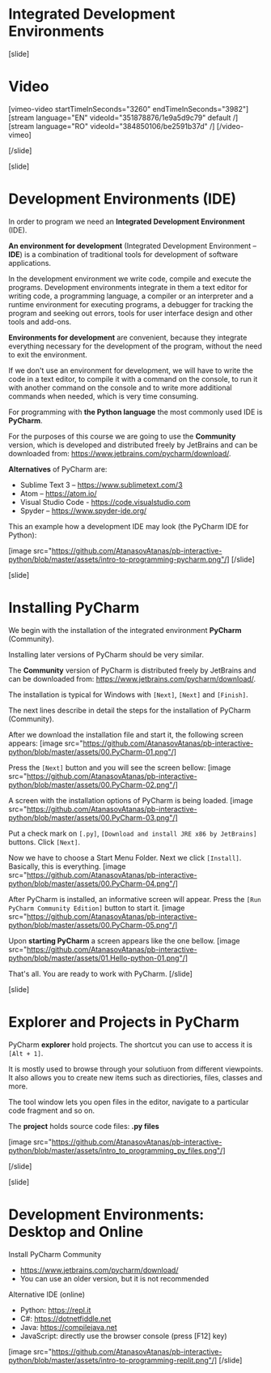 # Integrated Development Environments

[slide]
# Video

[vimeo-video startTimeInSeconds="3260" endTimeInSeconds="3982"]
[stream language="EN" videoId="351878876/1e9a5d9c79" default /]
[stream language="RO" videoId="384850106/be2591b37d"  /]
[/video-vimeo]

[/slide]

[slide]
# Development Environments (IDE)
In order to program we need an **Integrated Development Environment** (IDE). 

**An environment for development** (Integrated Development Environment – **IDE**) is a combination of traditional tools for development of software applications. 

In the development environment we write code, compile and execute the programs. Development environments integrate in them a text editor for writing code, a programming language, a compiler or an interpreter and a runtime environment for executing programs, a debugger for tracking the program and seeking out errors, tools for user interface design and other tools and add-ons.

**Environments for development** are convenient, because they integrate everything necessary for the development of the program, without the need to exit the environment. 

If we don't use an environment for development, we will have to write the code in a text editor, to compile it with a command on the console, to run it with another command on the console and to write more additional commands when needed, which is very time consuming. 

For programming with **the Python language** the most commonly used IDE is **PyCharm**.

For the purposes of this course we are going to use the **Community** version, which is developed and distributed freely by JetBrains and can be downloaded from: https://www.jetbrains.com/pycharm/download/.

**Alternatives** of PyCharm are:
- Sublime Text 3 – https://www.sublimetext.com/3
- Atom – https://atom.io/
- Visual Studio Code - https://code.visualstudio.com
- Spyder – https://www.spyder-ide.org/

This an example how a development IDE may look (the PyCharm IDE for Python):

[image src="https://github.com/AtanasovAtanas/pb-interactive-python/blob/master/assets/intro-to-programming-pycharm.png"/]
[/slide]

[slide]
# Installing PyCharm
We begin with the installation of the integrated environment **PyCharm** (Community). 

Installing later versions of PyCharm should be very similar.

The **Community** version of PyCharm is distributed freely by JetBrains and can be downloaded from: https://www.jetbrains.com/pycharm/download/.

The installation is typical for Windows with `[Next]`, `[Next]` and `[Finish]`.

The next lines describe in detail the steps for the installation of PyCharm (Community). 

After we download the installation file and start it, the following screen appears:
[image src="https://github.com/AtanasovAtanas/pb-interactive-python/blob/master/assets/00.PyCharm-01.png"/]

Press the `[Next]` button and you will see the screen bellow:
[image src="https://github.com/AtanasovAtanas/pb-interactive-python/blob/master/assets/00.PyCharm-02.png"/]

A screen with the installation options of PyCharm is being loaded. 
[image src="https://github.com/AtanasovAtanas/pb-interactive-python/blob/master/assets/00.PyCharm-03.png"/]

Put a check mark on `[.py]`, `[Download and install JRE x86 by JetBrains]` buttons. Click `[Next]`. 

Now we have to choose a Start Menu Folder. Next we click `[Install]`. Basically, this is everything.
[image src="https://github.com/AtanasovAtanas/pb-interactive-python/blob/master/assets/00.PyCharm-04.png"/]

After PyCharm is installed, an informative screen will appear. Press the `[Run PyCharm Community Edition]` button to start it.
[image src="https://github.com/AtanasovAtanas/pb-interactive-python/blob/master/assets/00.PyCharm-05.png"/]

Upon **starting PyCharm** a screen appears like the one bellow. 
[image src="https://github.com/AtanasovAtanas/pb-interactive-python/blob/master/assets/01.Hello-python-01.png"/]

That's all. You are ready to work with PyCharm.
[/slide]

[slide]
# Explorer and Projects in PyCharm
PyCharm **explorer** hold projects. The shortcut you can use to access it is `[Alt + 1]`.

It is mostly used to browse through your solutiuon from different viewpoints. It also allows you to create new items such as directiories, files, classes and more.

The tool window lets you open files in the editor, navigate to a particular code fragment and so on.

The **project** holds source code files: **.py files**

[image src="https://github.com/AtanasovAtanas/pb-interactive-python/blob/master/assets/intro_to_programming_py_files.png"/]

[/slide]

[slide]
# Development Environments: Desktop and Online
Install PyCharm Community

* https://www.jetbrains.com/pycharm/download/
* You can use an older version, but it is not recommended

Alternative IDE (online)

* Python: https://repl.it
* C#: https://dotnetfiddle.net
* Java: https://compilejava.net 
* JavaScript: directly use the browser console (press \[F12\] key)

[image src="https://github.com/AtanasovAtanas/pb-interactive-python/blob/master/assets/intro-to-programming-replit.png"/]
[/slide]

